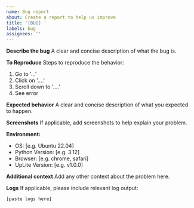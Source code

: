 ```yaml
---
name: Bug report
about: Create a report to help us improve
title: '[BUG] '
labels: bug
assignees: ''
---
```


**Describe the bug**
A clear and concise description of what the bug is.

**To Reproduce**
Steps to reproduce the behavior:
1. Go to '...'
2. Click on '....'
3. Scroll down to '....'
4. See error

**Expected behavior**
A clear and concise description of what you expected to happen.

**Screenshots**
If applicable, add screenshots to help explain your problem.

**Environment:**
 - OS: [e.g. Ubuntu 22.04]
 - Python Version: [e.g. 3.12]
 - Browser: [e.g. chrome, safari]
 - UpLite Version: [e.g. v1.0.0]

**Additional context**
Add any other context about the problem here.

**Logs**
If applicable, please include relevant log output:
```
[paste logs here]
```
